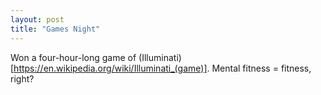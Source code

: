 ```yaml
---
layout: post
title: "Games Night"
---
```


Won a four-hour-long game of (Illuminati)[https://en.wikipedia.org/wiki/Illuminati_(game)]. Mental fitness = fitness, right?
